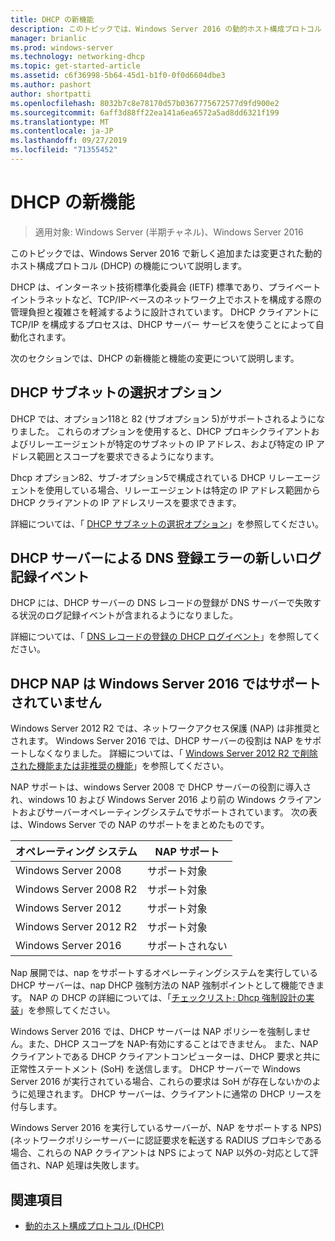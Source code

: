 ```yaml
---
title: DHCP の新機能
description: このトピックでは、Windows Server 2016 の動的ホスト構成プロトコル (DHCP) の新機能の概要について説明します。
manager: brianlic
ms.prod: windows-server
ms.technology: networking-dhcp
ms.topic: get-started-article
ms.assetid: c6f36998-5b64-45d1-b1f0-0f0d6604dbe3
ms.author: pashort
author: shortpatti
ms.openlocfilehash: 8032b7c8e78170d57b0367775672577d9fd900e2
ms.sourcegitcommit: 6aff3d88ff22ea141a6ea6572a5ad8dd6321f199
ms.translationtype: MT
ms.contentlocale: ja-JP
ms.lasthandoff: 09/27/2019
ms.locfileid: "71355452"
---
```

# <a name="whats-new-in-dhcp"></a>DHCP の新機能

>適用対象: Windows Server (半期チャネル)、Windows Server 2016

このトピックでは、Windows Server 2016 で新しく追加または変更された動的ホスト構成プロトコル (DHCP) の機能について説明します。
  
DHCP は、インターネット技術標準化委員会 (IETF) 標準であり、プライベートイントラネットなど、TCP/IP\-ベースのネットワーク上でホストを構成する際の管理負担と複雑さを軽減するように設計されています。 DHCP クライアントに TCP/IP を構成するプロセスは、DHCP サーバー サービスを使うことによって自動化されます。

次のセクションでは、DHCP の新機能と機能の変更について説明します。

## <a name="dhcp-subnet-selection-options"></a>DHCP サブネットの選択オプション

DHCP では、オプション118と 82 \(サブオプション 5\)がサポートされるようになりました。 これらのオプションを使用すると、DHCP プロキシクライアントおよびリレーエージェントが特定のサブネットの IP アドレス、および特定の IP アドレス範囲とスコープを要求できるようになります。


Dhcp オプション82、サブ\-オプション5で構成されている DHCP リレーエージェントを使用している場合、リレーエージェントは特定の IP アドレス範囲から DHCP クライアントの IP アドレスリースを要求できます。

詳細については、「 [DHCP サブネットの選択オプション](dhcp-subnet-options.md)」を参照してください。

## <a name="new-logging-events-for-dns-registration-failures-by-the-dhcp-server"></a>DHCP サーバーによる DNS 登録エラーの新しいログ記録イベント

DHCP には、DHCP サーバーの DNS レコードの登録が DNS サーバーで失敗する状況のログ記録イベントが含まれるようになりました。

詳細については、「 [DNS レコードの登録の DHCP ログイベント](dhcp-dns-events.md)」を参照してください。

## <a name="dhcp-nap-is-not-supported-in-windows-server-2016"></a>DHCP NAP は Windows Server 2016 ではサポートされていません

Windows Server 2012 R2 では、ネットワークアクセス保護 \(NAP\) は非推奨とされます。 Windows Server 2016 では、DHCP サーバーの役割は NAP をサポートしなくなりました。 詳細については、「 [Windows Server 2012 R2 で削除された機能または非推奨の機能](https://technet.microsoft.com/library/dn303411.aspx)」を参照してください。  
  
NAP サポートは、windows Server 2008 で DHCP サーバーの役割に導入され、windows 10 および Windows Server 2016 より前の Windows クライアントおよびサーバーオペレーティングシステムでサポートされています。 次の表は、Windows Server での NAP のサポートをまとめたものです。  
  
|オペレーティング システム|NAP サポート|  
|--------------------|---------------|  
| Windows Server 2008 |サポート対象|  
| Windows Server 2008 R2 |サポート対象|  
| Windows Server 2012 |サポート対象|  
| Windows Server 2012 R2 |サポート対象|  
| Windows Server 2016|サポートされない|  
  
Nap 展開では、nap をサポートするオペレーティングシステムを実行している DHCP サーバーは、nap DHCP 強制方法の NAP 強制ポイントとして機能できます。 NAP の DHCP の詳細については、「[チェックリスト: Dhcp 強制設計の実装](https://technet.microsoft.com/library/dd314186.aspx)」を参照してください。  
  
Windows Server 2016 では、DHCP サーバーは NAP ポリシーを強制しません。また、DHCP スコープを NAP\-有効にすることはできません。 また、NAP クライアントである DHCP クライアントコンピューターは、DHCP 要求と共に正常性ステートメント \(SoH\) を送信します。 DHCP サーバーで Windows Server 2016 が実行されている場合、これらの要求は SoH が存在しないかのように処理されます。 DHCP サーバーは、クライアントに通常の DHCP リースを付与します。 

Windows Server 2016 を実行しているサーバーが、NAP をサポートする NPS\) \(ネットワークポリシーサーバーに認証要求を転送する RADIUS プロキシである場合、これらの NAP クライアントは NPS によって NAP 以外の\-対応として評価され、NAP 処理は失敗します。
  
## <a name="see-also"></a>関連項目  
  
-   [動的ホスト構成プロトコル (DHCP)](Dynamic-Host-Configuration-Protocol--DHCP-.md)  
  

